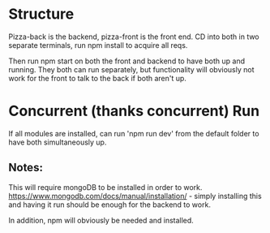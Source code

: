 # Structure

Pizza-back is the backend, pizza-front is the front end.
CD into both in two separate terminals, run npm install to acquire all reqs.

Then run npm start on both the front and backend to have both up and running.
They both can run separately, but functionality will obviously not work for the front to talk to the back
if both aren't up.


# Concurrent (thanks concurrent) Run
If all modules are installed, can run 'npm run dev' from the default folder to have both simultaneously up.


## Notes:

This will require mongoDB to be installed in order to work. 
https://www.mongodb.com/docs/manual/installation/ - simply installing this and having it run should be enough for the backend to work.

In addition, npm will obviously be needed and installed.



